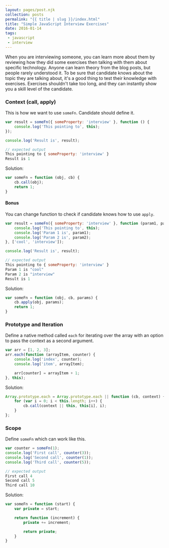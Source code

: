 ```yaml
---
layout: pages/post.njk
collection: posts
permalink: "{{ title | slug }}/index.html"
title: "Simple JavaScript Interview Exercises"
date: 2016-01-14
tags:
 - javascript
 - interview
---
```

When you are interviewing someone, you can learn more about them by reviewing how they did some exercises then talking with them about specific technology. Anyone can learn theory from the blog posts, but people rarely understood it. To be sure that candidate knows about the topic they are talking about, it's a good thing to test their knowledge with exercises. Exercises shouldn't take too long, and they can instantly show you a skill level of the candidate.

### Context (call, apply)
This is how we want to use `someFn`. Candidate should define it.
```javascript
var result = someFn({ someProperty: 'interview' }, function () {
    console.log('This pointing to', this);
});

console.log('Result is', result);

// expected output
This pointing to { someProperty: 'interview' }
Result is 1
```

Solution:
```javascript
var someFn = function (obj, cb) {
    cb.call(obj);
    return 1;
}
```

#### Bonus
You can change function to check if candidate knows how to use `apply`.
```javascript
var result = someFn({ someProperty: 'interview' }, function (param1, param2) {
    console.log('This pointing to', this);
    console.log('Param 1 is', param1);
    console.log('Param 2 is', param2);
}, ['cool', 'interview']);

console.log('Result is', result);

// expected output
This pointing to { someProperty: 'interview' }
Param 1 is "cool"
Param 2 is "interview"
Result is 1
```

Solution:
```javascript
var someFn = function (obj, cb, params) {
    cb.apply(obj, params);
    return 1;
}
```

### Prototype and Iteration
Define a native method called `each` for iterating over the array with an option to pass the context as a second argument.

```javascript
var arr = [1, 2, 3];
arr.each(function (arrayItem, counter) {
    console.log('index', counter);
    console.log('item', arrayItem);

    arr[counter] = arrayItem + 1;
}, this);
```

Solution:
```javascript
Array.prototype.each = Array.prototype.each || function (cb, context) {
    for (var i = 0; i < this.length; i++) {
        cb.call(context || this, this[i], i);
    }
};
```

### Scope
Define `someFn` which can work like this.

```javascript
var counter = someFn(1);
console.log('First call', counter(3));
console.log('Second call', counter(1));
console.log('Third call', counter(5));

// expected output
First call 4
Second call 5
Third call 10
```

Solution:
```javascript
var someFn = function (start) {
    var private = start;

    return function (increment) {
        private += increment;

        return private;
    }
}
```
